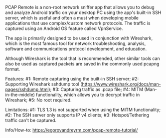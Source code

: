 PCAP Remote is a non-root network sniffer app that allows you to debug and analyze
Android traffic on your desktop PC using the app's built-in SSH server, which is useful and often a must when developing mobile applications that use complex/custom network protocols. The traffic is captured using an Android OS feature called VpnService.

The app is primarily designed to be used in conjunction with Wireshark, which is the most famous tool for network troubleshooting, analysis, software and communications protocol development, and education.

Although Wireshark is the tool that is recommended, other similar tools can also be used as captured packets are saved in the commonly used pcapng format.

Features:
#1: Remote capturing using the built-in SSH server;
#2: Supporting Wireshark sshdump tool (https://www.wireshark.org/docs/man-pages/sshdump.html);
#3: Capturing traffic as .pcap file;
#4: MITM (Man-in-the-middle) functionality, which allows you to decrypt traffic in Wireshark;
#5: No root required.

Limitations:
#1: TLS 1.3 is not supported when using the MITM functionality;
#2: The SSH server only supports IP v4 clients;
#3: Hotspot/Tethering traffic can't be captured.

Info/How-to: https://egorovandreyrm.com/pcap-remote-tutorial/
